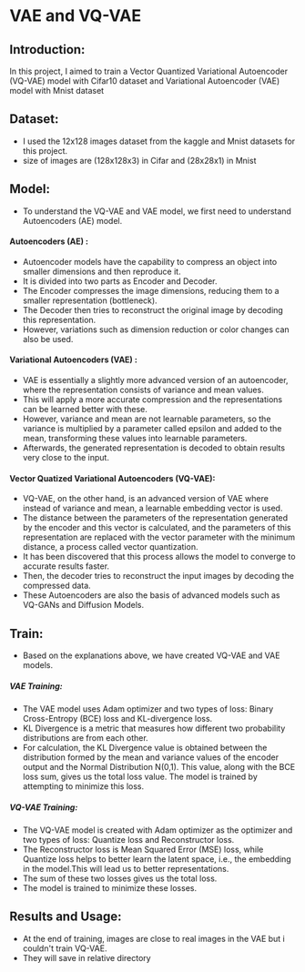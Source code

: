 # VAE and VQ-VAE

## Introduction:
In this project, I aimed to train a Vector Quantized Variational Autoencoder (VQ-VAE) model with Cifar10 dataset and Variational Autoencoder (VAE) model with Mnist dataset

## Dataset:
- I used the 12x128 images dataset from the kaggle and Mnist datasets for this project.
- size of images are (128x128x3) in Cifar and (28x28x1) in Mnist

## Model:
- To understand the VQ-VAE and VAE model, we first need to understand Autoencoders (AE) model.

#### Autoencoders (AE) :
-  Autoencoder models have the capability to compress an object into smaller dimensions and then reproduce it.
-  It is divided into two parts as Encoder and Decoder. 
-  The Encoder compresses the image dimensions, reducing them to a smaller representation (bottleneck).
-  The Decoder then tries to reconstruct the original image by decoding this representation.
-  However, variations such as dimension reduction or color changes can also be used.

#### Variational Autoencoders (VAE) :
- VAE is essentially a slightly more advanced version of an autoencoder, where the representation consists of variance and mean values.
-  This will apply a more accurate compression and the representations can be learned better with these.
-  However, variance and mean are not learnable parameters, so the variance is multiplied by a parameter called epsilon and added to the mean, transforming these values into learnable parameters.
-  Afterwards, the generated representation is decoded to obtain results very close to the input.

#### Vector Quatized Variational Autoencoders (VQ-VAE):
- VQ-VAE, on the other hand, is an advanced version of VAE where instead of variance and mean, a learnable embedding vector is used.
- The distance between the parameters of the representation generated by the encoder and this vector is calculated, and the parameters of this representation are replaced with the vector parameter with the minimum distance, a process called vector quantization.
- It has been discovered that this process allows the model to converge to accurate results faster.
- Then, the decoder tries to reconstruct the input images by decoding the compressed data. 
- These Autoencoders are also the basis of advanced models such as VQ-GANs and Diffusion Models.

## Train:
- Based on the explanations above, we have created VQ-VAE and VAE models.
##### VAE Training:
-  The VAE model uses Adam optimizer and two types of loss: Binary Cross-Entropy (BCE) loss and KL-divergence loss. 
-  KL Divergence is a metric that measures how different two probability distributions are from each other.
-   For calculation, the KL Divergence value is obtained between the distribution formed by the mean and variance values of the encoder output and the Normal Distribution N(0,1). This value, along with the BCE loss sum, gives us the total loss value. The model is trained by attempting to minimize this loss.

##### VQ-VAE Training:
- The VQ-VAE model is created with Adam optimizer as the optimizer and two types of loss: Quantize loss and Reconstructor loss.
- The Reconstructor loss is Mean Squared Error (MSE) loss, while Quantize loss helps to better learn the latent space, i.e., the embedding in the model.This will lead us to better representations. 
- The sum of these two losses gives us the total loss.
- The model is trained to minimize these losses.

## Results and Usage:
- At the end of training, images are close to real images in the VAE but i couldn't train VQ-VAE.
- They will save in relative directory
